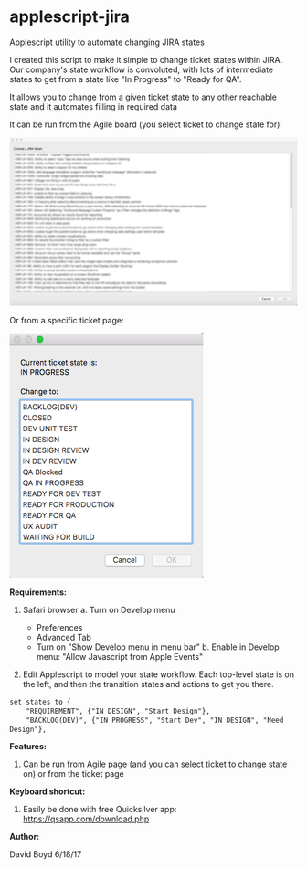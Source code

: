 # applescript-jira
Applescript utility to automate changing JIRA states

I created this script to make it simple to change ticket states within JIRA.  Our company's state workflow is convoluted, with lots of intermediate states to get from a state like "In Progress" to "Ready for QA".

It allows you to change from a given ticket state to any other reachable state and it automates filling in required data

It can be run from the Agile board (you select ticket to change state for):

![enter image description here](https://raw.githubusercontent.com/dboydor/applescript-jira/master/select_ticket.png)

Or from a specific ticket page:

![enter image description here](https://raw.githubusercontent.com/dboydor/applescript-jira/master/select_state.png)


**Requirements:**

  1. Safari browser
	a. Turn on Develop menu
		* Preferences
		* Advanced Tab
		* Turn on "Show Develop menu in menu bar"
	b. Enable in Develop menu: "Allow Javascript from Apple Events"

  2. Edit Applescript to model your state workflow.  Each top-level state is on the left, and then the transition states and actions to get you there.

    set states to {
    	"REQUIREMENT", {"IN DESIGN", "Start Design"},
    	"BACKLOG(DEV)", {"IN PROGRESS", "Start Dev", "IN DESIGN", "Need Design"},

**Features:**

  1. Can be run from Agile page (and you can select ticket to change state on)
     or from the ticket page

**Keyboard shortcut:**

  1. Easily be done with free Quicksilver app: https://qsapp.com/download.php

**Author:**

   David Boyd 6/18/17
